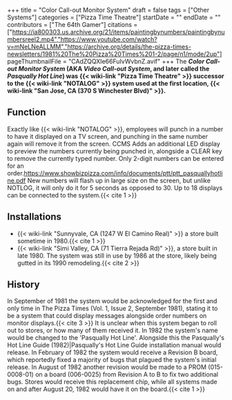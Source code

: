 +++
title = "Color Call-out Monitor System"
draft = false
tags = ["Other Systems"]
categories = ["Pizza Time Theatre"]
startDate = ""
endDate = ""
contributors = ["The 64th Gamer"]
citations = ["https://ia800303.us.archive.org/21/items/paintingbynumbers/paintingbynumbersreel2.mp4","https://www.youtube.com/watch?v=mNeLNeALLMM","https://archive.org/details/the-pizza-times-newsletters/1981%20The%20Pizza%20Times%201-2/page/n1/mode/2up"]
pageThumbnailFile = "CAdZQQXIe66FuIvWvbnZ.avif"
+++
The ***Color Call-out Monitor System* (AKA ***Video Call-out System*, and later called the ***Pasqually Hot Line*) was {{< wiki-link "Pizza Time Theatre" >}} successor to the {{< wiki-link "NOTALOG" >}} system used at the first location, {{< wiki-link "San Jose, CA (370 S Winchester Blvd)" >}}.******

## Function

Exactly like {{< wiki-link "NOTALOG" >}}, employees will punch in a number to have it displayed on a TV screen, and punching in the same number again will remove it from the screen. CCMS Adds an additional LED display to preview the numbers currently being punched in, alongside a CLEAR key to remove the currently typed number. Only 2-digit numbers can be entered for an order.https://www.showbizpizza.com/info/documents/ptt/ptt_pasquallyhotline.pdf
New numbers will flash up in large size on the screen, but unlike NOTLOG, it will only do it for 5 seconds as opposed to 30. Up to 18 displays can be connected to the system.{{< cite 1 >}}

## Installations

- {{< wiki-link "Sunnyvale, CA (1247 W El Camino Real)" >}} a store built sometime in 1980.{{< cite 1 >}}
- {{< wiki-link "Simi Valley, CA (71 Tierra Rejada Rd)" >}}, a store built in late 1980. The system was still in use by 1986 at the store, likely being gutted in its 1990 remodeling.{{< cite 2 >}}

## History

In September of 1981 the system would be acknowledged for the first and only time in The Pizza Times (Vol. 1, Issue 2, September 1981), stating it to be a system that could display messages alongside order numbers on monitor displays.{{< cite 3 >}} It is unclear when this system began to roll out to stores, or how many of them received it.
In 1982 the system's name would be changed to the 'Pasqually Hot Line'. Alongside this the Pasqually's Hot Line Guide (1982)|Pasqually's Hot Line Guide installation manual would release.
In February of 1982 the system would receive a Revision B board, which reportedly fixed a majority of bugs that plagued the system's initial release. In August of 1982 another revision would be made to a PROM (015-0008-01) on a board (006-0025) from Revision A to B to fix two additional bugs. Stores would receive this replacement chip, while all systems made on and after August 20, 1982 would have it on the board.{{< cite 1 >}}
